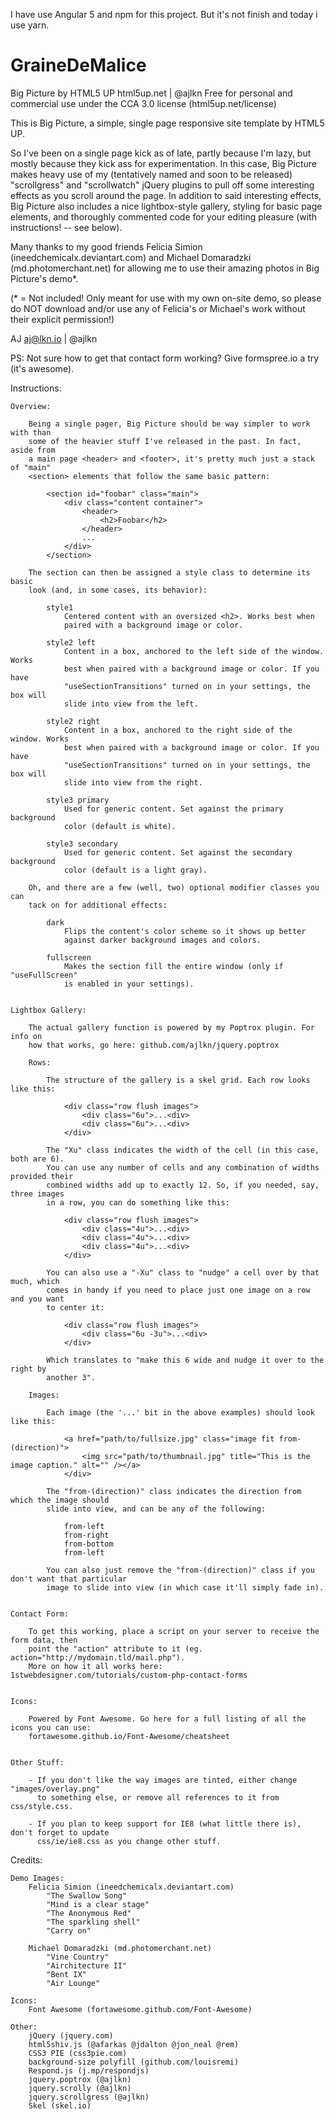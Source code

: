 I have use Angular 5 and npm for this project. But it's not finish and today i use yarn.


# GraineDeMalice
Big Picture by HTML5 UP
html5up.net | @ajlkn
Free for personal and commercial use under the CCA 3.0 license (html5up.net/license)


This is Big Picture, a simple, single page responsive site template by HTML5 UP.

So I've been on a single page kick as of late, partly because I'm lazy, but
mostly because they kick ass for experimentation. In this case, Big Picture
makes heavy use of my (tentatively named and soon to be released) "scrollgress"
and "scrollwatch" jQuery plugins to pull off some interesting effects as you
scroll around the page. In addition to said interesting effects, Big Picture
also includes a nice lightbox-style gallery, styling for basic page elements,
and thoroughly commented code for your editing pleasure (with instructions!
-- see below).

Many thanks to my good friends Felicia Simion (ineedchemicalx.deviantart.com)
and Michael Domaradzki (md.photomerchant.net) for allowing me to use their amazing
photos in Big Picture's demo*.

(* = Not included! Only meant for use with my own on-site demo, so please do NOT
download and/or use any of Felicia's or Michael's work without their explicit
permission!)

AJ
aj@lkn.io | @ajlkn

PS: Not sure how to get that contact form working? Give formspree.io a try (it's awesome).


Instructions:

	Overview:

		Being a single pager, Big Picture should be way simpler to work with than
		some of the heavier stuff I've released in the past. In fact, aside from
		a main page <header> and <footer>, it's pretty much just a stack of "main"
		<section> elements that follow the same basic pattern:

			<section id="foobar" class="main">
				<div class="content container">
					<header>
						<h2>Foobar</h2>
					</header>
					...
				</div>
			</section>

		The section can then be assigned a style class to determine its basic
		look (and, in some cases, its behavior):

			style1
				Centered content with an oversized <h2>. Works best when
				paired with a background image or color.

			style2 left
				Content in a box, anchored to the left side of the window. Works
				best when paired with a background image or color. If you have
				"useSectionTransitions" turned on in your settings, the box will
				slide into view from the left.

			style2 right
				Content in a box, anchored to the right side of the window. Works
				best when paired with a background image or color. If you have
				"useSectionTransitions" turned on in your settings, the box will
				slide into view from the right.

			style3 primary
				Used for generic content. Set against the primary background
				color (default is white).

			style3 secondary
				Used for generic content. Set against the secondary background
				color (default is a light gray).

		Oh, and there are a few (well, two) optional modifier classes you can
		tack on for additional effects:

			dark
				Flips the content's color scheme so it shows up better
				against darker background images and colors.

			fullscreen
				Makes the section fill the entire window (only if "useFullScreen"
				is enabled in your settings).


	Lightbox Gallery:

 		The actual gallery function is powered by my Poptrox plugin. For info on
 		how that works, go here: github.com/ajlkn/jquery.poptrox

		Rows:

		 	The structure of the gallery is a skel grid. Each row looks like this:

			 	<div class="row flush images">
			 		<div class="6u">...<div>
			 		<div class="6u">...<div>
			 	</div>

			The "Xu" class indicates the width of the cell (in this case, both are 6).
			You can use any number of cells and any combination of widths provided their
			combined widths add up to exactly 12. So, if you needed, say, three images
			in a row, you can do something like this:

			 	<div class="row flush images">
			 		<div class="4u">...<div>
			 		<div class="4u">...<div>
			 		<div class="4u">...<div>
			 	</div>

			You can also use a "-Xu" class to "nudge" a cell over by that much, which
			comes in handy if you need to place just one image on a row and you want
			to center it:

			 	<div class="row flush images">
			 		<div class="6u -3u">...<div>
			 	</div>

			Which translates to "make this 6 wide and nudge it over to the right by
			another 3".

		Images:

			Each image (the '...' bit in the above examples) should look like this:

				<a href="path/to/fullsize.jpg" class="image fit from-(direction)">
					<img src="path/to/thumbnail.jpg" title="This is the image caption." alt="" /></a>
				</div>

			The "from-(direction)" class indicates the direction from which the image should
			slide into view, and can be any of the following:

				from-left
				from-right
				from-bottom
				from-left

			You can also just remove the "from-(direction)" class if you don't want that particular
			image to slide into view (in which case it'll simply fade in).


	Contact Form:

		To get this working, place a script on your server to receive the form data, then
		point the "action" attribute to it (eg. action="http://mydomain.tld/mail.php").
		More on how it all works here: 1stwebdesigner.com/tutorials/custom-php-contact-forms


    Icons:

     	Powered by Font Awesome. Go here for a full listing of all the icons you can use:
     	fortawesome.github.io/Font-Awesome/cheatsheet


	Other Stuff:

		- If you don't like the way images are tinted, either change "images/overlay.png"
		  to something else, or remove all references to it from css/style.css.

		- If you plan to keep support for IE8 (what little there is), don't forget to update
		  css/ie/ie8.css as you change other stuff.


Credits:

	Demo Images:
		Felicia Simion (ineedchemicalx.deviantart.com)
			"The Swallow Song"
			"Mind is a clear stage"
			"The Anonymous Red"
			"The sparkling shell"
			"Carry on"

		Michael Domaradzki (md.photomerchant.net)
			"Vine Country"
			"Airchitecture II"
			"Bent IX"
			"Air Lounge"

	Icons:
		Font Awesome (fortawesome.github.com/Font-Awesome)

	Other:
		jQuery (jquery.com)
		html5shiv.js (@afarkas @jdalton @jon_neal @rem)
		CSS3 PIE (css3pie.com)
		background-size polyfill (github.com/louisremi)
		Respond.js (j.mp/respondjs)
		jquery.poptrox (@ajlkn)
		jquery.scrolly (@ajlkn)
		jquery.scrollgress (@ajlkn)
		Skel (skel.io)
